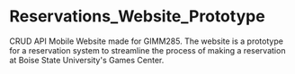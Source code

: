 # Reservations_Website_Prototype
 CRUD API Mobile Website made for GIMM285. The website is a prototype for a reservation system to streamline the process of making a reservation at Boise State University's Games Center. 
